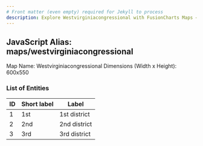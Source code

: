 ```yaml
---
# Front matter (even empty) required for Jekyll to process
description: Explore Westvirginiacongressional with FusionCharts Maps – Detailed features for seamless integration. Try now & enhance your data visualization today! 
---
```


## JavaScript Alias: maps/westvirginiacongressional

Map Name: Westvirginiacongressional
Dimensions (Width x Height): 600x550





### List of Entities

ID | Short label | Label
---|---|---|
1|1st|1st district
2|2nd|2nd district
3|3rd|3rd district

